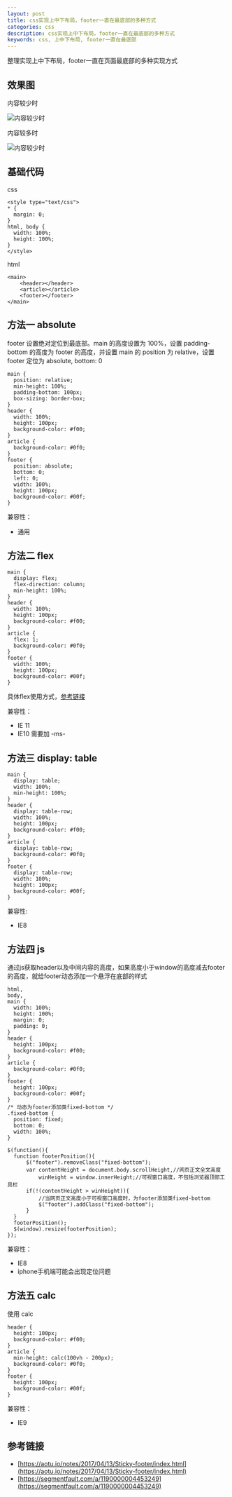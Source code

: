 ```yaml
---
layout: post
title: css实现上中下布局，footer一直在最底部的多种方式
categories: css
description: css实现上中下布局，footer一直在最底部的多种方式
keywords: css, 上中下布局, footer一直在最底部
---
```


整理实现上中下布局，footer一直在页面最底部的多种实现方式

## 效果图

内容较少时

![内容较少时](https://gitee.com/xiangming25/assets/raw/master/images/2019/10/content-less.png)

内容较多时

![内容较少时](https://gitee.com/xiangming25/assets/raw/master/images/2019/10/content-more.png)


## 基础代码

css
```
<style type="text/css">
* {
  margin: 0;
}
html, body {
  width: 100%;
  height: 100%;
}
</style>
```

html

```
<main>
    <header></header>
    <article></article>
    <footer></footer>
</main>
```

## 方法一 absolute

footer 设置绝对定位到最底部。main 的高度设置为 100%，设置 padding-bottom 的高度为 footer 的高度，并设置 main 的 position 为 relative，设置 footer 定位为 absolute, bottom: 0

```
main {
  position: relative;
  min-height: 100%;
  padding-bottom: 100px;
  box-sizing: border-box;
}
header {
  width: 100%;
  height: 100px;
  background-color: #f00;
}
article {
  background-color: #0f0;
}
footer {
  position: absolute;
  bottom: 0;
  left: 0;
  width: 100%;
  height: 100px;
  background-color: #00f;
}
```

兼容性：

- 通用

## 方法二 flex

```
main {
  display: flex;
  flex-direction: column;
  min-height: 100%;
}
header {
  width: 100%;
  height: 100px;
  background-color: #f00;
}
article {
  flex: 1;
  background-color: #0f0;
}
footer {
  width: 100%;
  height: 100px;
  background-color: #00f;
}
```

具体flex使用方式，[参考链接](http://www.ruanyifeng.com/blog/2015/07/flex-grammar.html)

兼容性：

- IE 11
- IE10 需要加 -ms-

## 方法三 display: table

```
main {
  display: table;
  width: 100%;
  min-height: 100%;
}
header {
  display: table-row;
  width: 100%;
  height: 100px;
  background-color: #f00;
}
article {
  display: table-row;
  background-color: #0f0;
}
footer {
  display: table-row;
  width: 100%;
  height: 100px;
  background-color: #00f;
}
```

兼容性:

- IE8
 

## 方法四 js

通过js获取header以及中间内容的高度，如果高度小于window的高度减去footer的高度，就给footer动态添加一个悬浮在底部的样式

```
html,
body,
main {
  width: 100%;
  height: 100%;
  margin: 0;
  padding: 0;
}
header {
  height: 100px;
  background-color: #f00;
}
article {
  background-color: #0f0;
}
footer {
  height: 100px;
  background-color: #00f;
}
/* 动态为footer添加类fixed-bottom */
.fixed-bottom {
  position: fixed;
  bottom: 0;
  width: 100%;
}
```

```
$(function(){
  function footerPosition(){
      $("footer").removeClass("fixed-bottom");
      var contentHeight = document.body.scrollHeight,//网页正文全文高度
          winHeight = window.innerHeight;//可视窗口高度，不包括浏览器顶部工具栏
      if(!(contentHeight > winHeight)){
          //当网页正文高度小于可视窗口高度时，为footer添加类fixed-bottom
          $("footer").addClass("fixed-bottom");
      }
  }
  footerPosition();
  $(window).resize(footerPosition);
});
```

兼容性：

- IE8
- iphone手机端可能会出现定位问题

## 方法五 calc

使用 calc

```
header {
  height: 100px;
  background-color: #f00;
}
article {
  min-height: calc(100vh - 200px);
  background-color: #0f0;
}
footer {
  height: 100px;
  background-color: #00f;
}
```

兼容性：

- IE9

## 参考链接

- [https://aotu.io/notes/2017/04/13/Sticky-footer/index.html](https://aotu.io/notes/2017/04/13/Sticky-footer/index.html)
- [https://segmentfault.com/a/1190000004453249](https://segmentfault.com/a/1190000004453249)